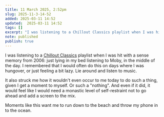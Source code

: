 ```yaml
---
title: 11 March 2025, 2:52pm
slug: 2025-11-3-14-52
added: 2025-03-11 14:52
updated:  2025-03-11 14:52
tags: []
excerpt: "I was listening to a Chillout Classics playlist when I was hit with a sense memory from 2006: just lying in my bed listening to Moby, in the middle of the day."
note: published
publish: true
---
```


I was listening to a [Chillout Classics](https://open.spotify.com/playlist/37i9dQZF1DXcG4kXwIFULb?si=50a8faa936494e6a) playlist when I was hit with a sense memory from 2006: just lying in my bed listening to Moby, in the middle of the day. I remembered that I would often do this on days where I was hungover, or just feeling a bit lazy. Lie around and listen to music. 

It also struck me how it wouldn't even occur to me today to do such a thing, given I get a moment to myself. Or such a "nothing". And even if it did, it would feel like I would need a monastic level of self-restraint not to go ahead and add a screen to the mix.

Moments like this want me to run down to the beach and throw my phone in to the ocean.

